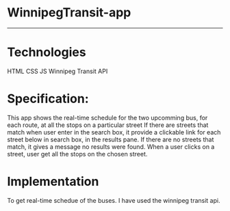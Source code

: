 # WinnipegTransit-app
<hr>


# Technologies
HTML
CSS
JS
Winnipeg Transit API

# Specification:
This app shows the real-time schedule for the two upcomming bus, for each route, at all the stops on a particular street
If there are streets that match when user enter in the search box,  it provide a clickable link for each street below in search box, in the results pane.
If there are no streets that match, it gives a message no results were found.
When a user clicks on a street, user get all the stops on the chosen street.

# Implementation
To get real-time schedue of the buses. I have used the winnipeg transit api.

